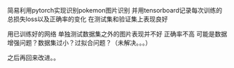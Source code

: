 简易利用pytorch实现识别pokemon图片识别
并用tensorboard记录每次训练的总损失loss以及正确率的变化
在测试集和验证集上表现良好


用已训练好的网络 单独测试数据集之外的图片表现并不好 正确率不高
可能是数据增强问题？数据集过小？过拟合问题？（未解决。。。）

之后再回来改进。。
